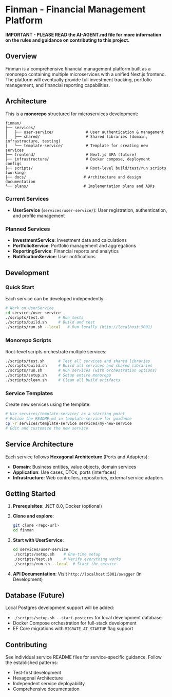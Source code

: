 # Finman - Financial Management Platform

**IMPORTANT - PLEASE READ the AI-AGENT.md file for more information on the rules and guidance on contributing to this project.**

## Overview

Finman is a comprehensive financial management platform built as a monorepo containing multiple microservices with a unified Next.js frontend. The platform will eventually provide full investment tracking, portfolio management, and financial reporting capabilities.

## Architecture

This is a **monorepo** structured for microservices development:

```
finman/
├── services/
│   ├── user-service/              # User authentication & management
│   ├── shared/                    # Shared libraries (domain, infrastructure, testing)
│   └── template-service/          # Template for creating new services
├── frontend/                      # Next.js SPA (future)
├── infrastructure/                # Docker compose, deployment configs
├── scripts/                       # Root-level build/test/run scripts (working)
├── docs/                         # Architecture and design documentation
└── plans/                        # Implementation plans and ADRs
```

### Current Services

- **UserService** (`services/user-service/`): User registration, authentication, and profile management

### Planned Services

- **InvestmentService**: Investment data and calculations
- **PortfolioService**: Portfolio management and aggregations  
- **ReportingService**: Financial reports and analytics
- **NotificationService**: User notifications

## Development

### Quick Start

Each service can be developed independently:

```bash
# Work on UserService
cd services/user-service
./scripts/test.sh      # Run tests
./scripts/build.sh     # Build and test
./scripts/run.sh --local   # Run locally (http://localhost:5001)
```

### Monorepo Scripts

Root-level scripts orchestrate multiple services:

```bash
./scripts/test.sh      # Test all services and shared libraries
./scripts/build.sh     # Build all services and shared libraries
./scripts/run.sh       # Run services (with orchestration options)
./scripts/setup.sh     # Setup entire monorepo
./scripts/clean.sh     # Clean all build artifacts
```

### Service Templates

Create new services using the template:

```bash
# Use services/template-service/ as a starting point
# Follow the README.md in template-service for guidance
cp -r services/template-service services/my-new-service
# Edit and customize the new service
```

## Service Architecture

Each service follows **Hexagonal Architecture** (Ports and Adapters):

- **Domain**: Business entities, value objects, domain services
- **Application**: Use cases, DTOs, ports (interfaces)
- **Infrastructure**: Web controllers, repositories, external service adapters

## Getting Started

1. **Prerequisites**: .NET 8.0, Docker (optional)

2. **Clone and explore**:
   ```bash
   git clone <repo-url>
   cd finman
   ```

3. **Start with UserService**:
   ```bash
   cd services/user-service
   ./scripts/setup.sh    # One-time setup
   ./scripts/test.sh     # Verify everything works
   ./scripts/run.sh --local  # Start the service
   ```

4. **API Documentation**: Visit `http://localhost:5001/swagger` (in Development)

## Database (Future)

Local Postgres development support will be added:
- `./scripts/setup.sh --start-postgres` for local development database
- Docker Compose orchestration for full-stack development
- EF Core migrations with `MIGRATE_AT_STARTUP` flag support

## Contributing

See individual service README files for service-specific guidance. Follow the established patterns:

- Test-first development
- Hexagonal Architecture
- Independent service deployability
- Comprehensive documentation